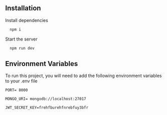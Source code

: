 
## Installation

Install dependencies



```bash
  npm i
```
    
Start the server

```bash
  npm run dev
```    
## Environment Variables

To run this project, you will need to add the following environment variables to your .env file

`PORT= 8000`

`MONGO_URI= mongodb://localhost:27017`

`JWT_SECRET_KEY=frehfburehfnrebfuy3bfr`
